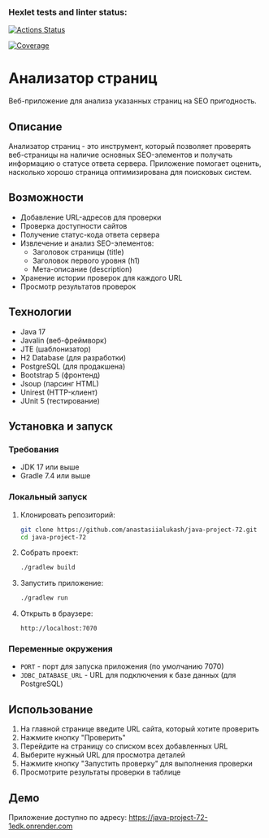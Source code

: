 ### Hexlet tests and linter status:
[![Actions Status](https://github.com/anastasiialukash/java-project-72/actions/workflows/hexlet-check.yml/badge.svg)](https://github.com/anastasiialukash/java-project-72/actions)

[![Coverage](https://sonarcloud.io/api/project_badges/measure?project=anastasiialukash_java-project-72&metric=coverage)](https://sonarcloud.io/summary/new_code?id=anastasiialukash_java-project-72)

# Анализатор страниц

Веб-приложение для анализа указанных страниц на SEO пригодность.

## Описание

Анализатор страниц - это инструмент, который позволяет проверять веб-страницы на наличие основных SEO-элементов и получать информацию о статусе ответа сервера. Приложение помогает оценить, насколько хорошо страница оптимизирована для поисковых систем.

## Возможности

- Добавление URL-адресов для проверки
- Проверка доступности сайтов
- Получение статус-кода ответа сервера
- Извлечение и анализ SEO-элементов:
  - Заголовок страницы (title)
  - Заголовок первого уровня (h1)
  - Мета-описание (description)
- Хранение истории проверок для каждого URL
- Просмотр результатов проверок

## Технологии

- Java 17
- Javalin (веб-фреймворк)
- JTE (шаблонизатор)
- H2 Database (для разработки)
- PostgreSQL (для продакшена)
- Bootstrap 5 (фронтенд)
- Jsoup (парсинг HTML)
- Unirest (HTTP-клиент)
- JUnit 5 (тестирование)

## Установка и запуск

### Требования

- JDK 17 или выше
- Gradle 7.4 или выше

### Локальный запуск

1. Клонировать репозиторий:
   ```bash
   git clone https://github.com/anastasiialukash/java-project-72.git
   cd java-project-72
   ```

2. Собрать проект:
   ```bash
   ./gradlew build
   ```

3. Запустить приложение:
   ```bash
   ./gradlew run
   ```

4. Открыть в браузере:
   ```
   http://localhost:7070
   ```

### Переменные окружения

- `PORT` - порт для запуска приложения (по умолчанию 7070)
- `JDBC_DATABASE_URL` - URL для подключения к базе данных (для PostgreSQL)

## Использование

1. На главной странице введите URL сайта, который хотите проверить
2. Нажмите кнопку "Проверить"
3. Перейдите на страницу со списком всех добавленных URL
4. Выберите нужный URL для просмотра деталей
5. Нажмите кнопку "Запустить проверку" для выполнения проверки
6. Просмотрите результаты проверки в таблице

## Демо

Приложение доступно по адресу: https://java-project-72-1edk.onrender.com
